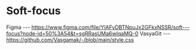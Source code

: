 # Soft-focus
Figma --- https://www.figma.com/file/YlAFvDBTNpuJx2GFkxNSSR/soft---focus?node-id=50%3A54&t=sgRRasUMa6wIqaMQ-0
VasyaGit --- https://github.com/Vasgamak/-/blob/main/style.css


